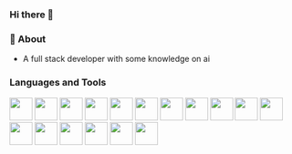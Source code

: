 ### Hi there 👋

### 🌱 About
- A full stack developer with some knowledge on ai

### Languages and Tools
<section>
    <img width="40px" src="https://cdn.jsdelivr.net/gh/devicons/devicon/icons/html5/html5-original.svg" />
    <img width="40px" src="https://cdn.jsdelivr.net/gh/devicons/devicon/icons/css3/css3-original.svg" />
    <img width="40px" src="https://cdn.jsdelivr.net/gh/devicons/devicon/icons/javascript/javascript-original.svg" />
    <img width="40px" src="https://cdn.jsdelivr.net/gh/devicons/devicon/icons/svelte/svelte-original.svg" />
    <img width="40px" src="https://cdn.jsdelivr.net/gh/devicons/devicon/icons/tailwindcss/tailwindcss-plain.svg" />
    <img width="40px" src="https://cdn.jsdelivr.net/gh/devicons/devicon/icons/dart/dart-original.svg" />
    <img width="40px" src="https://cdn.jsdelivr.net/gh/devicons/devicon/icons/flutter/flutter-original.svg" />
    <img width="40px" src="https://cdn.jsdelivr.net/gh/devicons/devicon/icons/amazonwebservices/amazonwebservices-original.svg" />
    <img width="40px" src="https://cdn.jsdelivr.net/gh/devicons/devicon/icons/googlecloud/googlecloud-original.svg" />
    <img width="40px" src="https://cdn.jsdelivr.net/gh/devicons/devicon/icons/firebase/firebase-plain.svg" />
    <img width="40px" src="https://cdn.jsdelivr.net/gh/devicons/devicon/icons/python/python-original.svg" />
    <img width="40px" src="https://cdn.jsdelivr.net/gh/devicons/devicon/icons/tensorflow/tensorflow-original.svg" />
    <img width="40px" src="https://cdn.jsdelivr.net/gh/devicons/devicon/icons/numpy/numpy-original.svg" />
    <img width="40px" src="https://cdn.jsdelivr.net/gh/devicons/devicon/icons/blender/blender-original.svg" />
    <img width="40px" src="https://cdn.jsdelivr.net/gh/devicons/devicon/icons/godot/godot-original.svg" />
    <img width="40px" src="https://cdn.jsdelivr.net/gh/devicons/devicon/icons/linux/linux-original.svg" />
    <img width="40px" src="https://cdn.jsdelivr.net/gh/devicons/devicon/icons/bash/bash-original.svg" />
<section/>
